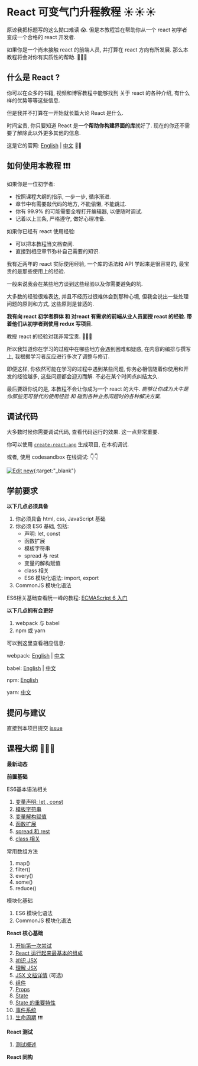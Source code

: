 # React 可变气门升程教程 :sunny::sunny::sunny:

原谅我把标题写的这么拗口难读 :scream:. 但是本教程旨在帮助你从一个 react 初学者 变成一个合格的 react 开发者.

如果你是一个尚未接触 react 的前端人员, 并打算在 react 方向有所发展. 那么本教程将会对你有实质性的帮助.  :lollipop::lollipop::lollipop:

## 什么是 React ?

你可以在众多的书籍, 视频和博客教程中能够找到 关于 react 的各种介绍, 有什么样的优势等等这些信息.

但是我并不打算在一开始就长篇大论 React 是什么.

时间宝贵, 你只要知道 React 是**一个帮助你构建界面的库**就好了. 现在的你还不需要了解除此以外更多其他的信息.

这是它的官网: [English](https://reactjs.org/) | [中文](https://doc.react-china.org/) :fries::fries:

## 如何使用本教程 :exclamation::exclamation::exclamation:

如果你是一位初学者:

- 按照课程大纲的指示, 一步一步, 循序渐进.
- 章节中有需要敲代码的地方, 不能偷懒, 不能跳过.
- 你有 99.9% 的可能需要全程打开编辑器, 以便随时调试.
- 记着以上三条, 严格遵守, 做好心理准备.

如果你已经有 react 使用经验:

- 可以把本教程当文档查阅.
- 直接到相应章节弥补自己需要的知识.

我有近两年的 react 实际使用经验, 一个库的语法和 API 学起来是很容易的, 最宝贵的是那些使用上的经验.

一般来说我会在某些地方谈到这些经验以及你需要避免的坑.

大多数的经验很难表达, 并且不经历过很难体会到那种心境, 但我会说出一些处理问题的原则和方式, 这些原则是普适的.

**我有向 react 初学者群体 和 对react 有需求的前端从业人员面授 react 的经验. 带着他们从初学者到使用 redux 写项目.**

教授 react 的经验对我非常宝贵. :gift_heart::gift_heart::gift_heart:

所以我知道你在学习的过程中在哪些地方会遇到困难和疑惑, 在内容的编排与撰写上, 我根据学习者反应进行多次了调整与修订.

即便这样, 你依然可能在学习的过程中遇到某些问题, 你务必相信随着你使用和开发的经验越多, 这些问题都会迎刃而解. 不必在某个时间点纠结太久.

最后要跟你说的是, 本教程不会让你成为一个 react 的大牛. _能够让你成为大牛是你那些无可替代的使用经验 和 碰到各种业务问题时的各种解决方案._

## 调试代码

大多数时候你需要调试代码, 查看代码运行的效果. 这一点非常重要.

你可以使用 [`create-react-app`](create-react-app) 生成项目, 在本机调试.

或者, 使用 codesandbox 在线调试: :point_down::point_down:

 [![Edit new](https://codesandbox.io/static/img/play-codesandbox.svg)](https://codesandbox.io/s/new){:target:"_blank"}

## 学前要求

**以下几点必须具备**
1. 你必须具备 html, css, JavaScript 基础
2. 你必须 ES6 基础, 包括:
    - 声明: let, const
    - 函数扩展
    - 模板字符串
    - spread 与 rest
    - 变量的解构赋值
    - class 相关
    - ES6 模块化语法: import, export
3. CommonJS 模块化语法

ES6相关基础查看阮一峰的教程: [ECMAScript 6 入门](http://es6.ruanyifeng.com/#docs/let)

**以下几点拥有会更好**

1. webpack 与 babel
2. npm 或 yarn

可以到这里查看相应信息:

webpack: [English](https://webpack.js.org/configuration/) | [中文](https://doc.webpack-china.org/)

babel: [English](https://babeljs.io/) | [中文](https://babel.docschina.org/)

npm: [English](https://www.npmjs.com/)

yarn: [中文](https://yarnpkg.com/)

## 提问与建议

直接到本项目提交 [issue](https://github.com/flowke/react-learning/issues)

## 课程大纲 :dog::dog::dog: <a name="outline"/>

**最新动态**

**前置基础**

ES6基本语法相关

1. [变量声明:  let , const](./PreBase/1-var.md)
2. [模板字符串](./PreBase/2-Template-string.md)
3. [变量解构赋值](./PreBase/3-Destruct-var.md)
4. [函数扩展](./PreBase/4-Function-extend.md)
5. [spread 和 rest](./PreBase/5-Spread-rest.md)
6. [class 相关](./PreBase/6-Class.md)

常用数组方法

1. map()
2. filter()
3. every()
4. some()
5. reduce()

模块化基础

1. ES6 模块化语法
2. CommonJS 模块化语法

**React 核心基础**

1. [开始第一次尝试](./Essential/0-HelloWorld.md)
2. [React 运行起来最基本的组成](./Essential/1-EntryPoint.md)
3. [初识 JSX](./Essential/2-JSX.md)
4. [理解 JSX](./Essential/3-JSX-in-deep.md)
5. [JSX 文档详情](./Essential/4-JSX-doc.md) (可选)
6. [组件](./Essential/5-Component.md)
7. [Props](./Essential/6-Props.md)
8. [State](./Essential/7-State.md)
9. [ State 的重要特性](./Essential/8-State-other-features.md)
10. [事件系统](./Essential/9-Event.md)
11. [生命周期](./Essential/10-LifeCycle.md) :exclamation::exclamation::exclamation:


**React 测试**

1. [测试概述](./Testing/1-Test-intro.md)

**React 同构**
